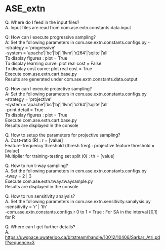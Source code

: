 # ASE_extn

Q. Where do I feed in the input files?<br />
A. Input files are read from com.ase.extn.constants.data.input

Q: How can I execute progressive sampling?<br />
A: Set the following parameters in com.ase.extn.constants.configs.py -<br />
	-strategy = ’progressive’<br />
	-system = ’apache’|’bc’|’bj’|’llvm’|’x264’|’sqlite’|’all’<br />
To display figures : plot = True<br />
To display learning curve: plot real cost = False<br />
To display cost curve: plot real cost = True<br />
Execute com.ase.extn.cart.base.py<br />
Results are generated under com.ase.extn.constants.data.output<br />

Q: How can I execute projective sampling?<br />
A: Set the following parameters in com.ase.extn.constants.configs.py<br />
	-strategy = ’projective’<br />
	-system = ’apache’|’bc’|’bj’|’llvm’|’x264’|’sqlite’|’all’<br />
	-print detail = True<br />
To display figures : plot = True<br />
Execute com.ase.extn.cart.base.py<br />
Results are displayed in the console<br />

Q. How to setup the parameters for projective sampling?<br />
A.
Cost-ratio (R) : r = [value] <br />
Feature-frequency threshold (thresh freq) : projective feature threshold = [value] <br />
Multiplier for training-testing set split (θ) : th = [value] <br />

Q. How to run t-way sampling?<br />
A. Set the following parameters in com.ase.extn.constants.configs.py<br />
	-tway = 2 | 3<br />
Execute com.ase.extn.tway.twaysample.py<br />
Results are displayed in the console<br />

Q. How to run sensitivity analysis?<br />
A. Set the following parameters in com.ase.extn.sensitivity.sanalysis.py<br />
	-sensitivity = ’r’ | ’th’<br />
	-com.ase.extn.constants.configs.r 0 to 1 = True : For SA in the interval [0,1] for R<br />


Q. Where can I get further details?<br />
A. https://uwspace.uwaterloo.ca/bitstream/handle/10012/10406/Sarkar_Atri.pdf?sequence=3<br />
